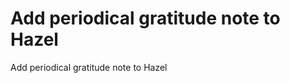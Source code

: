 # Add periodical gratitude note to Hazel
Add periodical gratitude note to Hazel

<!-- #Life -->

<!-- {BearID:0C479526-1500-42F3-BFA6-031451E31D94-15756-000013032E1AE1D0} -->
